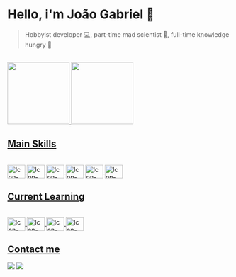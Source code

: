 # Hello, i'm João Gabriel 👋

>Hobbyist developer 💻, part-time mad scientist 🧪, full-time knowledge hungry 🧠

<br>
<div style="display: inline-block">
  <a href="https://github.com/Jonas-OGabriel/"/>
  <img height="140em" src="https://github-readme-stats.vercel.app/api?username=Jonas-OGabriel&count_private=true&theme=dracula&show_icons=true&locale=pt-BR"/>
  <img height="140em" src="https://github-readme-stats.vercel.app/api/top-langs/?username=Jonas-OGabriel&theme=dracula&layout=compact&locale=pt-BR"/>  
</div>

## Main Skills

<div style="display: inline_block"><br>
  <img align="center" alt="Icon-Figma" height="30" width="40" src="https://cdn.jsdelivr.net/gh/devicons/devicon/icons/figma/figma-original.svg"/> 
  <img align="center" alt="Icon-HTML" height="30" width="40" src="https://cdn.jsdelivr.net/gh/devicons/devicon/icons/html5/html5-plain.svg"/> 
  <img align="center" alt="Icon-CSS" height="30" width="40" src="https://cdn.jsdelivr.net/gh/devicons/devicon/icons/css3/css3-plain.svg"/> 
  <img align="center" alt="Icon-Python" height="30" width="40" src="https://cdn.jsdelivr.net/gh/devicons/devicon/icons/python/python-plain.svg"/>  
  <img align="center" alt="Icon-Pandas" height="30" width="40" src="https://cdn.jsdelivr.net/gh/devicons/devicon/icons/pandas/pandas-original.svg"/>
  <img align="center" alt="Icon-Numpy" height="30" width="40" src="https://cdn.jsdelivr.net/gh/devicons/devicon/icons/numpy/numpy-original.svg"/>         
</div>

## Current Learning
<div style="display: inline_block"><br>
    <img align="center" alt="Icon-Bootstrap" height="30" width="40" src="https://cdn.jsdelivr.net/gh/devicons/devicon/icons/bootstrap/bootstrap-original.svg"/> 
    <img align="center" alt="Icon-Django" height="30" width="40" src="https://cdn.jsdelivr.net/gh/devicons/devicon/icons/django/django-plain.svg"/> 
    <img align="center" alt="Icon-Postgres" height="30" width="40" src="https://cdn.jsdelivr.net/gh/devicons/devicon/icons/postgresql/postgresql-original.svg"/> 
    <img align="center" alt="Icon-Tensorflow" height="30" width="40" src="https://cdn.jsdelivr.net/gh/devicons/devicon/icons/tensorflow/tensorflow-original.svg"/> 
</div>
  
  ## Contact me
 
<div> 
  <a href = "mailto:joao.gabriel.araujo.salvador@gmail.com"><img src="https://img.shields.io/badge/-Gmail-%23333?style=for-the-badge&logo=gmail&logoColor=white" target="_blank"></a> 
  <a href="https://www.linkedin.com/in/jgaraujo/" target="_blank"><img src="https://img.shields.io/badge/-LinkedIn-%230077B5?style=for-the-badge&logo=linkedin&logoColor=white" target="_blank"></a>        
</div>
